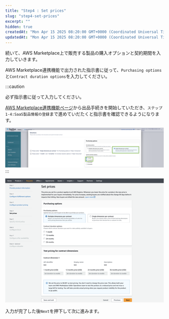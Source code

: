 ```yaml
---
title: "Step4 : Set prices"
slug: "step4-set-prices"
excerpt: ""
hidden: true
createdAt: "Mon Apr 15 2025 08:20:00 GMT+0000 (Coordinated Universal Time)"
updatedAt: "Mon Apr 15 2025 08:20:00 GMT+0000 (Coordinated Universal Time)"
---
```

続いて、AWS Marketplace上で販売する製品の購入オプションと契約期間を入力していきます。

AWS Marketplace連携機能で出力された指示書に従って、`Purchasing options`と`Contract duration options`を入力してください。

:::caution

必ず指示書に従って入力してください。

[AWS Marketplace連携機能ページ](https://settings.console.saasus.io/integrations/aws-marketplace)から出品手続きを開始していただき、`ステップ1-4:SaaS製品情報の登録`まで進めていだたくと指示書を確認できるようになります。

![](/ja/img/part-4/aws-marketplace-integration/product-submission/step4-set-prices/step4-set-prices-1.png)
:::

![](/ja/img/part-4/aws-marketplace-integration/product-submission/step4-set-prices/step4-set-prices-2.png)


入力が完了した後`Next`を押下して次に進みます。
